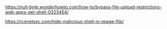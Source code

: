 https://null-byte.wonderhowto.com/how-to/bypass-file-upload-restrictions-web-apps-get-shell-0323454/


https://rcenetsec.com/hide-malicious-shell-in-image-file/